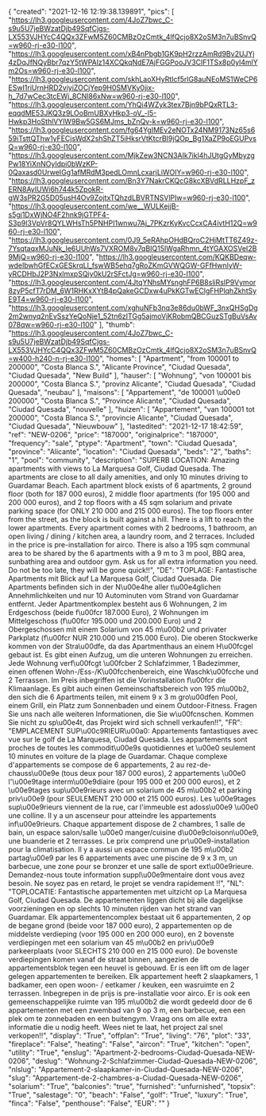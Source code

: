 {
"created": "2021-12-16 12:19:38.139891",
"pics": [
"https://lh3.googleusercontent.com/4JoZ7bwc_C-s9u5U7jeBWzatDjb49SqfCjgs-LX553VJHYcC4QQx3ZFwM5Z60CMBzOzCmtk_4lfQcjo8X2oSM3n7uBSnvQ=w960-rj-e30-l100",
"https://lh3.googleusercontent.com/xB4nPbgb1GK9pH2rzzAmRd9Bv2UJYj4zDqJfNQyBbr7qzY5tWPAlz14XCQkqNdE7AjFGGPooJV3ClF1TSx8p0yl4mlYm2Os=w960-rj-e30-l100",
"https://lh3.googleusercontent.com/skhLaoXHyRtIcf5rlG8auNEoMS1WeCP6ESwI1riUrnHRD2viyiZOCjYep9H0SMVKy0jix-h_7d7wCec3tcEWj_8CNl86xNw=w960-rj-e30-l100",
"https://lh3.googleusercontent.com/YhQi4WZyk3tex7Bjn9bPQxRTL3-eqqdME53JKQ3z9LOoBmUBXyHkp3-oV_-l5-Hwkp3HoSthlVYlW9Bw5GS6MJms_bZnQv-k=w960-rj-e30-l100",
"https://lh3.googleusercontent.com/fg64YgIMEv2eNOTx24NM9173Nz65s659iTsttQThw1yFECjsWdX2shShZT5iHksrVtKtcrBI9jQOp_Bg1XaZP9oEGUPvsQ=w960-rj-e30-l100",
"https://lh3.googleusercontent.com/MjkZew3NCN3AIk7ikl4hJUtgGyMbyzgPw18YiXnNOyldpi0bWzKP-0Qaxasd0UrweIGg1afMRdM3pedLOmnLcxarjLiWOIY=w960-rj-e30-l100",
"https://lh3.googleusercontent.com/Bn3Y7NakrCKQcG8kcXBVdRLLHzpF_zERN8AyIUWi6h744k5ZpokR-gW3sPR2G5D05usH4Ov9ZojtxTQhzdLBVRTNSVlPIw=w960-rj-e30-l100",
"https://lh3.googleusercontent.com/we__WULKejjB-s5gj1DxWjNO4F2hnk9jGTPF4-S3p9l3VpVr8QYLWHsTh5PNHPI1wnwu7Aj_7PKzrKyKvcCcxCA4ivtH12Q=w960-rj-e30-l100",
"https://lh3.googleusercontent.com/0J9_5eRAhpOHdBQroC2HjMtTT6Z49z-7YsqtaqxMJuNk_Ie6UUhWs7VXROM8v7qBIQ15IWgaRhmn_4tYGAXOSVeI2B9MjQ=w960-rj-e30-l100",
"https://lh3.googleusercontent.com/KQKBDeqw-wdeIbwhGfECxGESkrqLl_fswWB5ehq7gRoZKmGVWQGW-GFfHwnlyW-yRCDHbJ2P3NxlmxpSQiy0kU2rSFctJg=w960-rj-e30-l100",
"https://lh3.googleusercontent.com/4JtqYNhsMYsnghFP6B8sliRsIP9Vymor8zyP5cfT7rDM_6W1RHKxXYtB4pQakeGCDxw4uPkKGTwEClgFHPlqhZkhtSyE9T4=w960-rj-e30-l100",
"https://lh3.googleusercontent.com/xghuNFb3nq3e86du0bWF_3nxQHSgDg2m2wnyq2nEvSszYeQoNje1_52tn6zITGg5ajmoVjKRobmQBCGuzSTgBuVsAv078qw=w960-rj-e30-l100"
],
"thumb": "https://lh3.googleusercontent.com/4JoZ7bwc_C-s9u5U7jeBWzatDjb49SqfCjgs-LX553VJHYcC4QQx3ZFwM5Z60CMBzOzCmtk_4lfQcjo8X2oSM3n7uBSnvQ=w400-h240-n-rj-e30-l100",
"homes": [
"Apartment",
"from 100001 to 200000",
"Costa Blanca S.",
"Alicante Province",
"Ciudad Quesada",
"Ciudad Quesada",
"New Build"
],
"hauser": [
"Wohnung",
"von 100001 bis 200000",
"Costa Blanca S.",
"provinz Alicante",
"Ciudad Quesada",
"Ciudad Quesada",
"neubau"
],
"maisons": [
"Appartement",
"de 100001 \u00e0 200000",
"Costa Blanca S.",
"Province Alicante",
"Ciudad Quesada",
"Ciudad Quesada",
"nouvelle"
],
"huizen": [
"Appartement",
"van 100001 tot 200000",
"Costa Blanca S.",
"provincie Alicante",
"Ciudad Quesada",
"Ciudad Quesada",
"Nieuwbouw"
],
"lastedited": "2021-12-17 18:42:59",
"ref": "NEW-0206",
"price": "187000",
"originalprice": "187000",
"frequency": "sale",
"ptype": "Apartment",
"town": "Ciudad Quesada",
"province": "Alicante",
"location": "Ciudad Quesada",
"beds": "2",
"baths": "1",
"pool": "community",
"description": "SUPERB LOCATION: Amazing apartments with views to La Marquesa Golf, Ciudad Quesada. The apartments are close to all daily amenities, and only 10 minutes driving to Guardamar Beach. Each apartment block exists of 6 apartments, 2 ground floor (both for 187 000 euros), 2 middle floor apartments (for 195 000 and 200 000 euros), and 2 top floors with a 45 sqm solarium and private parking space (for ONLY 210 000 and 215 000 euros). The top floors enter from the street, as the block is built against a hill. There is a lift to reach the lower apartments. Every apartment comes with 2 bedrooms, 1 bathroom, an open living / dining / kitchen area, a laundry room, and 2 terraces. Included in the price is pre-installation for airco. There is also a 195 sqm communal area to be shared by the 6 apartments with a 9 m to 3 m pool, BBQ area, sunbathing area and outdoor gym. Ask us for all extra information you need. Do not be too late, they will be gone quick!!",
"DE": "TOPLAGE: Fantastische Apartments mit Blick auf La Marquesa Golf, Ciudad Quesada. Die Apartments befinden sich in der N\u00e4he aller t\u00e4glichen Annehmlichkeiten und nur 10 Autominuten vom Strand von Guardamar entfernt. Jeder Apartmentkomplex besteht aus 6 Wohnungen, 2 im Erdgeschoss (beide f\u00fcr 187.000 Euro), 2 Wohnungen im Mittelgeschoss (f\u00fcr 195.000 und 200.000 Euro) und 2 Obergeschossen mit einem Solarium von 45 m\u00b2 und privater Parkplatz (f\u00fcr NUR 210.000 und 215.000 Euro). Die oberen Stockwerke kommen von der Stra\u00dfe, da das Apartmenthaus an einem H\u00fcgel gebaut ist. Es gibt einen Aufzug, um die unteren Wohnungen zu erreichen. Jede Wohnung verf\u00fcgt \u00fcber 2 Schlafzimmer, 1 Badezimmer, einen offenen Wohn-/Ess-/K\u00fcchenbereich, eine Waschk\u00fcche und 2 Terrassen. Im Preis inbegriffen ist die Vorinstallation f\u00fcr die Klimaanlage. Es gibt auch einen Gemeinschaftsbereich von 195 m\u00b2, den sich die 6 Apartments teilen, mit einem 9 x 3 m gro\u00dfen Pool, einem Grill, ein Platz zum Sonnenbaden und einem Outdoor-Fitness. Fragen Sie uns nach alle weiteren Informationen, die Sie w\u00fcnschen. Kommen Sie nicht zu sp\u00e4t, das Projekt wird sich schnell verkaufen!!",
"FR": "EMPLACEMENT SUP\u00c9RIEUR\u00a0: Appartements fantastiques avec vue sur le golf de La Marquesa, Ciudad Quesada. Les appartements sont proches de toutes les commodit\u00e9s quotidiennes et \u00e0 seulement 10 minutes en voiture de la plage de Guardamar. Chaque complexe d'appartements se compose de 6 appartements, 2 au rez-de-chauss\u00e9e (tous deux pour 187 000 euros), 2 appartements \u00e0 l'\u00e9tage interm\u00e9diaire (pour 195 000 et 200 000 euros), et 2 \u00e9tages sup\u00e9rieurs avec un solarium de 45 m\u00b2 et parking priv\u00e9 (pour SEULEMENT 210 000 et 215 000 euros). Les \u00e9tages sup\u00e9rieurs viennent de la rue, car l'immeuble est adoss\u00e9 \u00e0 une colline. Il y a un ascenseur pour atteindre les appartements inf\u00e9rieurs. Chaque appartement dispose de 2 chambres, 1 salle de bain, un espace salon/salle \u00e0 manger/cuisine d\u00e9cloisonn\u00e9, une buanderie et 2 terrasses. Le prix comprend une pr\u00e9-installation pour la climatisation. Il y a aussi un espace commun de 195 m\u00b2 partag\u00e9 par les 6 appartements avec une piscine de 9 x 3 m, un barbecue, une zone pour se bronzer et une salle de sport ext\u00e9rieure. Demandez-nous toute information suppl\u00e9mentaire dont vous avez besoin. Ne soyez pas en retard, le projet se vendra rapidement !!",
"NL": "TOPLOCATIE: Fantastische appartementen met uitzicht op La Marquesa Golf, Ciudad Quesada. De appartementen liggen dicht bij alle dagelijkse voorzieningen en op slechts 10 minuten rijden van het strand van Guardamar. Elk appartementencomplex bestaat uit 6 appartementen, 2 op de begane grond (beide voor 187 000 euro), 2 appartementen op de middelste verdieping (voor 195 000 en 200 000 euro), en 2 bovenste verdiepingen met een solarium van 45 m\u00b2 en priv\u00e9 parkeerplaats (voor SLECHTS 210 000 en 215 000 euro). De bovenste verdiepingen komen vanaf de straat binnen, aangezien de appartementsblok tegen een heuvel is gebouwd. Er is een lift om de lager gelegen appartementen te bereiken. Elk appartement heeft 2 slaapkamers, 1 badkamer, een open woon- / eetkamer / keuken, een wasruimte en 2 terrassen. Inbegrepen in de prijs is pre-installatie voor airco. Er is ook een gemeenschappelijke ruimte van 195 m\u00b2 die wordt gedeeld door de 6 appartementen met een zwembad van 9 op 3 m, een barbecue, een een plek om te zonnebaden en een buitengym. Vraag ons om alle extra informatie die u nodig heeft. Wees niet te laat, het project zal snel verkopen!!",
"display": "True",
"offplan": "True",
"living": "76",
"plot": "33",
"fireplace": "False",
"heating": "False",
"aircon": "True",
"kitchen": "open",
"utility": "True",
"enslug": "Apartment-2-bedrooms-Ciudad-Quesada-NEW-0206",
"deslug": "Wohnung-2-Schlafzimmer-Ciudad-Quesada-NEW-0206",
"nlslug": "Appartement-2-slaapkamer-in-Ciudad-Quesada-NEW-0206",
"slug": "Appartement-de-2-chambres-a-Ciudad-Quesada-NEW-0206",
"solarium": "True",
"balconies": "true",
"furnished": "unfurnished",
"topsix": "True",
"salestage": "0",
"beach": "False",
"golf": "True",
"luxury": "True",
"finca": "False",
"penthouse": "False",
"EUR": ""
}